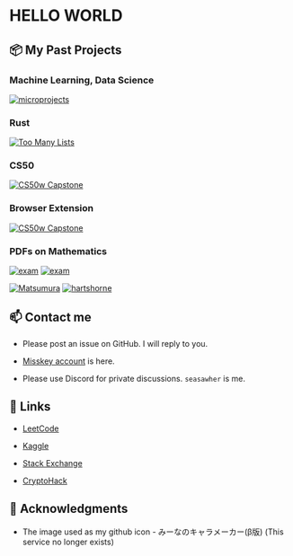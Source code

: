 # HELLO WORLD

## 📦 My Past Projects

### Machine Learning, Data Science

[![microprojects](https://github-readme-stats.vercel.app/api/pin/?username=Seasawher&repo=microprojects&show_owner=True)](https://github.com/Seasawher/microprojects)

### Rust

[![Too Many Lists](https://github-readme-stats.vercel.app/api/pin/?username=Seasawher&repo=too-many-lists-ja&show_owner=True)](https://github.com/Seasawher/too-many-lists-ja)

### CS50

[![CS50w Capstone](https://github-readme-stats.vercel.app/api/pin/?username=Seasawher&repo=cs50web-capstone&show_owner=True)](https://github.com/Seasawher/cs50web-capstone)

### Browser Extension

[![CS50w Capstone](https://github-readme-stats.vercel.app/api/pin/?username=Seasawher&repo=hello-misskey&show_owner=True)](https://github.com/Seasawher/hello-misskey)

### PDFs on Mathematics

[![exam](https://github-readme-stats.vercel.app/api/pin/?username=Seasawher&repo=graduate_exam&show_owner=True)](https://github.com/Seasawher/graduate_exam) [![exam](https://github-readme-stats.vercel.app/api/pin/?username=Seasawher&repo=system_exam&show_owner=True)](https://github.com/Seasawher/system_exam)

[![Matsumura](https://github-readme-stats.vercel.app/api/pin/?username=Seasawher&repo=matsumura&show_owner=True)](https://github.com/Seasawher/matsumura) [![hartshorne](https://github-readme-stats.vercel.app/api/pin/?username=Seasawher&repo=hartshorne&show_owner=True)](https://github.com/Seasawher/hartshorne)

## 📫 Contact me

* Please post an issue on GitHub. I will reply to you.

* [Misskey account](https://misskey.io/@seasawher) is here.

* Please use Discord for private discussions. `seasawher` is me.

## 🔗 Links

* [LeetCode](https://leetcode.com/Seasawher/)

* [Kaggle](https://www.kaggle.com/seasawher)

* [Stack Exchange](https://stackexchange.com/users/13256393/kitamado)

* [CryptoHack](https://cryptohack.org/user/seasawher/)

## 🙇 Acknowledgments

* The image used as my github icon - みーなのキャラメーカー(β版) (This service no longer exists)
